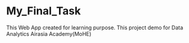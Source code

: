 # My_Final_Task
This Web App created for learning purpose. This project demo for Data Analytics Airasia Academy(MoHE)
